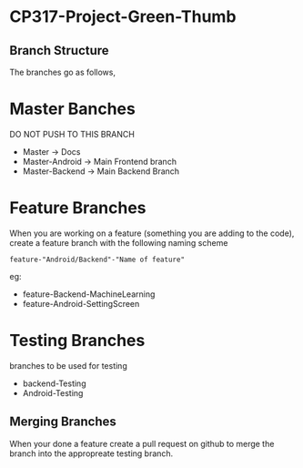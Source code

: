 # CP317-Project-Green-Thumb

## Branch Structure

The branches go as follows,

# Master Banches

DO NOT PUSH TO THIS BRANCH

* Master -> Docs
* Master-Android -> Main Frontend branch
* Master-Backend -> Main Backend Branch

# Feature Branches

When you are working on a feature (something you are adding to the code), create a feature branch with the following naming scheme

`feature-"Android/Backend"-"Name of feature"`

eg:
 * feature-Backend-MachineLearning
 * feature-Android-SettingScreen
   
# Testing Branches

branches to be used for testing

* backend-Testing
* Android-Testing

## Merging Branches

When your done a feature create a pull request on github to merge the branch into the appropreate testing branch.
